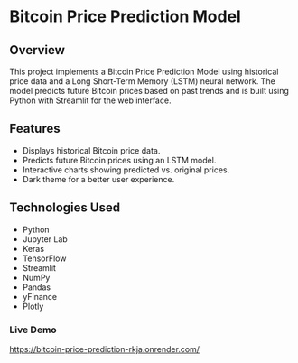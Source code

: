 # Bitcoin Price Prediction Model

## Overview
This project implements a Bitcoin Price Prediction Model using historical price data and a Long Short-Term Memory (LSTM) neural network. The model predicts future Bitcoin prices based on past trends and is built using Python with Streamlit for the web interface.

## Features
- Displays historical Bitcoin price data.
- Predicts future Bitcoin prices using an LSTM model.
- Interactive charts showing predicted vs. original prices.
- Dark theme for a better user experience.

## Technologies Used
- Python
- Jupyter Lab
- Keras
- TensorFlow
- Streamlit
- NumPy
- Pandas
- yFinance
- Plotly

### Live Demo
https://bitcoin-price-prediction-rkja.onrender.com/
